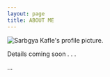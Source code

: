 ```yaml
---
layout: page
title: ABOUT ME
---
```


![Sarbgya Kafle's profile picture.](https://github.com/sarbagyakafle/sarbagyakafle.github.io/blob/master/sarbagya.png/800 "Sarbgya Kafle's profile picture.")


<p class="message">
 Details coming soon . . . 
</p>
... 
